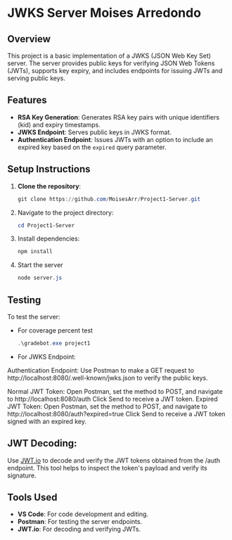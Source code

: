 # JWKS Server Moises Arredondo

## Overview

This project is a basic implementation of a JWKS (JSON Web Key Set) server. The server provides public keys for verifying JSON Web Tokens (JWTs), supports key expiry, and includes endpoints for issuing JWTs and serving public keys.

## Features

- **RSA Key Generation**: Generates RSA key pairs with unique identifiers (kid) and expiry timestamps.
- **JWKS Endpoint**: Serves public keys in JWKS format.
- **Authentication Endpoint**: Issues JWTs with an option to include an expired key based on the `expired` query parameter.

## Setup Instructions

1. **Clone the repository**:

   ```powershell
   git clone https://github.com/MoisesArr/Project1-Server.git

   ```

2. Navigate to the project directory:

   ```powershell
   cd Project1-Server

   ```

3. Install dependencies:

   ```powershell
   npm install

   ```

4. Start the server
   ```powershell
   node server.js
   ```

## Testing

To test the server:

- For coverage percent test

  ```powershell
  .\gradebot.exe project1

  ```

- For JWKS Endpoint:

Authentication Endpoint:
Use Postman to make a GET request to http://localhost:8080/.well-known/jwks.json to verify the public keys.

Normal JWT Token:
Open Postman, set the method to POST, and navigate to http://localhost:8080/auth
Click Send to receive a JWT token.
Expired JWT Token:
Open Postman, set the method to POST, and navigate to http://localhost:8080/auth?expired=true
Click Send to receive a JWT token signed with an expired key.

## JWT Decoding:

Use [JWT.io](https://jwt.io/) to decode and verify the JWT tokens obtained from the /auth endpoint. This tool helps to inspect the token's payload and verify its signature.

## Tools Used

- **VS Code**: For code development and editing.
- **Postman**: For testing the server endpoints.
- **JWT.io**: For decoding and verifying JWTs.
